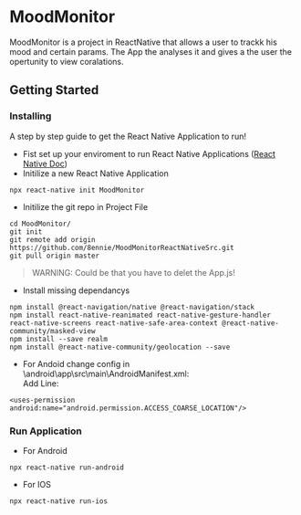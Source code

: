 # MoodMonitor
MoodMonitor is a project in ReactNative that allows a user to trackk his mood and certain params. The App the analyses it and gives a the user the opertunity to view coralations. 

## Getting Started

### Installing

A step by step guide to get the React Native Application to run!

* Fist set up your enviroment to run React Native Applications
  ([React Native Doc](https://reactnative.dev/docs/environment-setup))
* Initilize a new React Native Application
```
npx react-native init MoodMonitor
```

* Initilize the git repo in Project File
```
cd MoodMonitor/
git init
git remote add origin https://github.com/8ennie/MoodMonitorReactNativeSrc.git
git pull origin master
```
> WARNING: Could be that you have to delet the App.js!

* Install missing dependancys
```
npm install @react-navigation/native @react-navigation/stack
npm install react-native-reanimated react-native-gesture-handler react-native-screens react-native-safe-area-context @react-native-community/masked-view
npm install --save realm
npm install @react-native-community/geolocation --save
```
* For Andoid change config in \android\app\src\main\AndroidManifest.xml:  
Add Line:
```
<uses-permission android:name="android.permission.ACCESS_COARSE_LOCATION"/>
```
### Run Application

* For Android
```
npx react-native run-android
```
* For IOS
```
npx react-native run-ios
```


